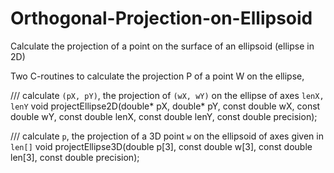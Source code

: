 # Orthogonal-Projection-on-Ellipsoid
Calculate the projection of a point on the surface of an ellipsoid (ellipse in 2D)


Two C-routines to calculate the projection P of a point W on the ellipse,

/// calculate `(pX, pY)`, the projection of `(wX, wY)` on the ellipse of axes `lenX, lenY`
void projectEllipse2D(double* pX,        double* pY,
                      const double wX,   const double wY,
                      const double lenX, const double lenY,
                      const double precision);


/// calculate `p`, the projection of a 3D point `w` on the ellipsoid of axes given in `len[]`
void projectEllipse3D(double p[3],
                      const double w[3],
                      const double len[3],
                      const double precision);
                      
